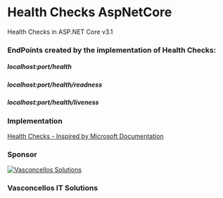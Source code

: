 # Health Checks AspNetCore
Health Checks in ASP.NET Core v3.1

### EndPoints created by the implementation of Health Checks:

##### localhost:port/health
##### localhost:port/health/readness
##### localhost:port/health/liveness

### Implementation
[Health Checks - Inspired by Microsoft Documentation](https://learn.microsoft.com/en-us/aspnet/core/host-and-deploy/health-checks?view=aspnetcore-3.1)

### Sponsor
[![Vasconcellos Solutions](https://vasconcellos.solutions/assets/open-source/images/company/vasconcellos-solutions-small-icon.jpg)](https://www.vasconcellos.solutions)
### Vasconcellos IT Solutions


